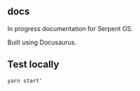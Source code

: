 ## docs

In progress documentation for Serpent OS.

Built using Docusaurus.

## Test locally

`yarn start'`
